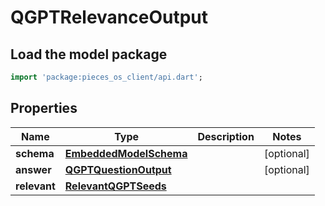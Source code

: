 # QGPTRelevanceOutput

## Load the model package
```dart
import 'package:pieces_os_client/api.dart';
```

## Properties
Name | Type | Description | Notes
------------ | ------------- | ------------- | -------------
**schema** | [**EmbeddedModelSchema**](EmbeddedModelSchema) |  | [optional] 
**answer** | [**QGPTQuestionOutput**](QGPTQuestionOutput) |  | [optional] 
**relevant** | [**RelevantQGPTSeeds**](RelevantQGPTSeeds) |  | 




